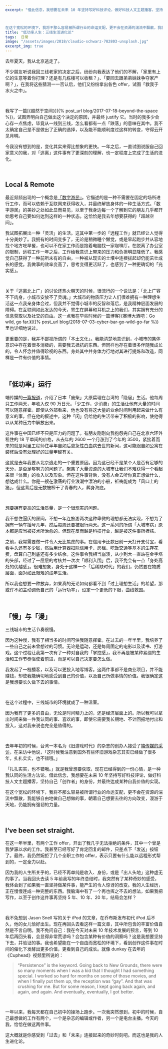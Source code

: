 ```yaml
---
excerpt: "借此信念，我想要在未来 10 年坚持写好科技评论，做好科技人文主题播客，坚持自己「创作者」的身份，并最终达成某种自我价值的实现。



在这个宽松的环境下，我将不那么容易被所谓行业的命运支配，更不会在资源的湍流中飘散，我能够自由地做自己想做的事，朝着自己想要去往的方向改变，漫游于天地，仍能拥有强韧的力量。"
title: "低功率人生：三线生活进化论"
tags:  日常
image: "/assets/images/2018/claudio-schwarz-782803-unsplash.jpg"
excerpt_img: true
---
```


去年夏天，我从北京逃走了。

不少朋友听说我回三线老家的决定之后，纷纷向我表达了他们的不解，「家里有上亿的生意等着你打理？还是有几栋楼可以收租？」、「要回去跟弟弟妹妹争夺家产啊？」，在我将这些猜测一一否认后，他们又纷纷拿出各色 offer，试图「救我于水火之中」。

<br>

我写了一篇[《超然于空间》]({% post_url blog/2017-07-18-beyond-the-space %})，试图弄明白自己做出这个决定的原因，并最终 justify 它。当时的我多少会心存一点焦虑，毕竟从一线到三线，怎么看都有一点「跌落」的意味在其中。我不太确定自己是不是做出了正确的选择，以及能不能顺利度过这样的转变，守得云开见月明。

令我没有想到的是，变化其实来得比想象的更快。一年之后，一直试图说服自己回家意义的我，对「逃离」这件事有了更深刻的理解，也一定程度上完成了生活的进化。

<br>

## Local & Remote
最近频频出现的一个概念是[「数字游民」](https://jarodise.com/about/)。它描述的是一种不需要在固定的场所进行工作，而可以依赖于互联网来获得收入，并最终解放身体的一种生活方式。「数字游民」的美妙之处如此显而易见，以至于我身边每一个了解到它的朋友几乎都开始思考自己要如何达到这样的一种状态。这恰恰是我去年想要获得的「超越空间」。

我试图拓展出一种「灵活」的生活。这其中第一步的「远程工作」就已经让人觉得十分美妙了。我拥有的时间变多了，无论是稍微睡个懒觉，或是早起跑步并从容地找个地方吃早餐，也可以不在家工作而是抱着电脑找一家咖啡厅。在脱离了办公室的限制，远程工作一年之后，工作给我意识上带来的压力和负担明显降低了。我感觉自己获得了一种前所未有的自由，一种被从现实的土壤中连根拔起却仍能茁壮成长的感觉。我做事的效率变高了，思考变得更活跃了，也感到了一种更确切的「充实感」。

<br>

关于「逃离北上广」的讨论还热火朝天的时候，很流行的一个说法是：「北上广容不下肉身，小城市安放不了灵魂。」大城市的物质压力让人们很难拥有一种理想生活这一点我亲身体会过，但我并不觉得小城市的反智和落后，是我精神层面发展的障碍。在互联网如此发达的今天，寄生在屏幕和耳机之上的我们，其实拥有充分的信息获取以及社交的自由。这一点我在早些时候的一篇博客[《赛博大酒吧：Go wild, go far.》]({% post_url blog/2018-07-03-cyber-bar-go-wild-go-far %})里也详细地说过。

更重要的是，我并不鄙视所谓的「本土文化」。我能清楚地意识到，小城市的集体意识中存在着很多消极的，需要我去抵抗的东西。但同样也存在着很多伴随我成长的，令人怀念并值得珍视的东西。身处其中并身体力行地对其进行提炼和改造，同样是一件有价值的事情。

<br>

## 「低功率」运行
端传媒的[一篇报道](https://theinitium.com/article/20180619-japan-taiwan-oharahenri-madao/)，介绍了日本「废柴」大原扁理在台湾的「隐居」生活。他每周只工作两天，年收入仅 90 万日元。「少工作，少消费」的生活让他有大量的时间可以随意挥霍。即使从外部看来，他也没有将这大量的业余时间利用起来做什么有意义的事，但在他的叙述中，这种「闲」仍给他的生活带来了积极的影响，使他得以从某种压力中解放出来。

这件事在中国已经不只是压力的问题了。有朋友刚刚向我抱怨完自己在北京六环外租住的 18 平单间的价格，从去年的 2600 一个月涨到了今年的 3500，紧接着而来的就是阿里工程师住半年自如后患急性白血病去世的新闻，这可能跟自如公寓在装修后没有处理好的过量甲醛有关。

这就是去年我要从北京逃走的一个重要原因。因为这已经不是某个人是否有足够的天分，是否足够努力的问题了。聚集了大量资源的大城市让我们不难获得一个看起来很「体面」的收入以及形象。但在这件事背后，没有人会去听你真正想做什么，想达成什么。你是一艘在激荡的行业浪潮中漂泊的小船，祈祷能成为「风口上的猪」，但这背后是无数被榨干了青春的人，葬身海底。

<br>

想要拥有更高的生活质量，是一个很现实的问题。

我不想住逼仄的房间，不想一年连旅游两次这种卑微的理想都无法实现，不想为了拥有一辆车摇号几年，然后每周还要被限行两天。这一系列的所谓「大城市病」原本都是应当被技术所治愈的。但现在反而越是科技行业，越是被这件事所桎梏。

之前，我常需要做一件令人无比焦虑的事。在信用卡还款日前一天打开支付宝，看看手头还有多少钱，然后用计算器扣除信用卡、房租、吃饭交通等基本的生存花费，盘算自己到底还有多少结余。这件事令我相当崩溃，从小到大一直站在金字塔的头部，经过了一层层的考核并一次次「顺利入围」后，我不免会有一点「身处高处的优越感」。很难想象，身处于这样一个「后稀缺时代」的我们，仍然要在物质层面，面对如此艰难的成年生活。

所以我也想要一种放弃，如果真的无论如何都看不到「过上理想生活」的希望，那或许不如主动调低自己的「运行功率」，设定一个更低的下限，曲线救国。

<br>

## 「慢」与「漫」
三线城市的生活节奏很慢。

因为这种慢，我有了相当多的时间可供我随意挥霍。在过去的一年半里，我培养了一些自己之前未曾想过的习惯。无论是运动，还是每周固定的电影以及读书、打游戏。这个过程让我第一次有了一种对自我的「掌控感」，我不再是被某种紧绷的生活和工作节奏驱使着前进，而是可以自己决定要怎么做。

我发起了一档播客，以及可以更投入地写博客。这两件事都不是商业项目，并不能赚钱，却使我能确切地感受到自己的价值，以及自己所做事情的价值。我很确定这是我想要长久做下去的事情。

<br>

在这个过程中，三线城市的环境就成了一种温室。

因为我有了更多的自由，无论是时间精力上的，还是经济层面上的。所以我可以拿出时间来做一件我认同的事、喜欢的事，即使它需要我长期地、不计回报地付出和投入，这对我来说也完全是值得的。

<br>

去年年初的时候，台湾一本名为《旧游戏时代》的杂志的创办人接受了[端传媒的采访](https://theinitium.com/article/20170305-dailynews-game-on-RetroGameTime/)，在采访中他说，「这时候我注意到国外有些怀旧游戏杂志其实已经做了很多年，扎扎实实，也不错哦。」

「扎扎实实，也不错哦。」就是我曾想要获取，现在已经得到的一份心情，是一种我认同的生活方法论。借此信念，我想要在未来 10 年坚持写好科技评论，做好科技人文主题播客，坚持自己「创作者」的身份，并最终达成某种自我价值的实现。

在这个宽松的环境下，我将不那么容易被所谓行业的命运支配，更不会在资源的湍流中飘散，我能够自由地做自己想做的事，朝着自己想要去往的方向改变，漫游于天地，仍能拥有强韧的力量。

<br>

## I‘ve been set straight.
在这一年半里，有两个工作 offer，开出了我几乎无法拒绝的条件，其中一个曾是我梦寐以求的工作。我甚至已经写好了肯定回复的邮件，只差点下「发送」按钮了。最终，我仍然婉拒了几个全职工作的 offer，表示只要有什么能以远程形式帮到的，一定全力以赴。

因为我的人生所关乎的，已经不再单纯是收入、身份，或是「出人头地」这种虚无的事了。当我回头去读 5 年前我写的年终总结时，我突然有了某种奇妙的感受，我体会到了如果我一直坚持做某件事，能产生的令人惊讶的改变。我的人生经历，正在慢慢连成一种完整的东西。我脑海中有了一个再也挥之不去的想法，如果我把写作，以至于创作这件事再坚持 5 年、10 年、20 年，结局会怎样？

<br>

我不免想到 Jason Snell 写的关于 iPod 的文章，在乔布斯发布初代 iPod 后不久，他的女儿恰好出生。现在再回头去看这样一篇文章，其中所包含的丰富价值自然是不言自明。我不免问自己：我在今天对未来 10 年技术发展的预言，等到 10 年后再回头看，会显得非常荒谬吗？会包含某种有价值的洞察吗？这是我想要坚持下去，并验证的事。我也希望能在一个自由而宽松的环境下，看到创作这件事在时间的催化下发酵出更多价值，更看到自己的成长。就像 dunkey 在去年的《Cuphead》视频里所说的：

> “Persistence” is the keyword. Going back to New Grounds, there were so many moments when I was a kid that I thought I had something special. I worked so hard for months on some of those movies, and when I finally put them up, the reception was “gay”. And that was crushing for me. But for some reason, I kept going back again, and again, and again. And eventually, eventually, I got better. 

<br>

一年以来，我每天都在自己初中的操场上跑步。一次我突然想到，初中的时候，自己最想做的工作有两个，一个是杂志的编辑或作者，另一个是电台主播。今天的我，恰恰在做这两件事。

这大概就是你感受到「过去」和「未来」连接起来的奇妙时刻吧。而这也是我的人生进化论。